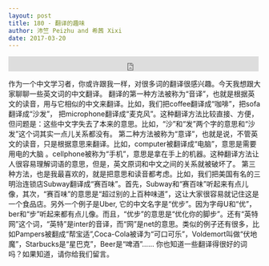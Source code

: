 ```yaml
---
layout: post
title: 180 - 翻译的趣味
author: 沛竺 Peizhu and 希茜 Xixi
date: 2017-03-20
---
```


<iframe src="https://archive.org/embed/slowchinese_201909/Slow_Chinese_180.mp3" width="500" height="30" frameborder="0" webkitallowfullscreen="true" mozallowfullscreen="true" allowfullscreen></iframe>

作为一个中文学习者，你或许跟我一样，对很多词的翻译很感兴趣。今天我想跟大家聊聊一些英文词的中文翻译。
翻译的第一种方法被称为“音译”，也就是根据英文的读音，用与它相似的中文来翻译。比如，我们把coffee翻译成“咖啡”，把sofa翻译成“沙发”， 把microphone翻译成“麦克风”。这种翻译方法比较直接、方便，但问题是：这些中文字失去了本来的意思。比如，“沙”和“发”两个字的意思和“沙发”这个词其实一点儿关系都没有。
第二种方法被称为“意译”，也就是说，不管英文的读音，只是根据意思来翻译。比如，computer被翻译成“电脑”，意思是需要用电的大脑 。cellphone被称为“手机”，意思是拿在手上的机器。这种翻译方法让人很容易理解词语的意思，但是，英文原词和中文之间的关系就被破坏了。
第三种方法，也是我最喜欢的，就是把意思和读音都考虑。比如，我们把美国有名的三明治连锁店Subway翻译成“赛百味”。首先，Subway和“赛百味”听起来有点儿像，其次，“赛百味”的意思是“超过别的上百种味道”，这让大家很容易就记住这是一个食品店。另外一个例子是Uber,  它的中文名字是“优步”。因为字母U和“优”，ber和“步”听起来都有点儿像。而且，“优步”的意思是“优化你的脚步”。还有“英特网”这个词，“英特”是inter的音译，而“网”是net的意思。类似的例子还有很多，比如Pampers被翻成“帮宝适”,Coca-Cola被译为“可口可乐”，Voldemort叫做“伏地魔”，Starbucks是“星巴克”，Beer是“啤酒”……
你也知道一些翻译得很好的词吗？如果知道，请你给我们留言。
